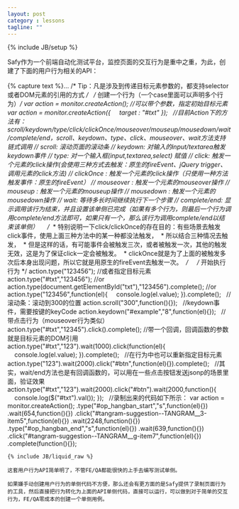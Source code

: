 ```yaml
---
layout: post
category : lessons
tagline: ""
---
```

{% include JB/setup %}

Safy作为一个前端自动化测试平台，监控页面的交互行为是重中之重，为此，创建了下面的用户行为相关的API：

{% capture text %}...
/* Tip：凡是涉及到传递目标元素参数的，都支持selector或者DOM元素的引用的方式 */
 
/* 创建一个行为（一个case里面可以声明多个行为）*/
var action = monitor.createAction();
//可以带个参数，指定初始目标元素
var action = monitor.createAction({
    target : "#txt"
});
 
//目前Action下的方法有：scroll/keydown/type/click/clickOnce/mouseover/mouseup/mousedown/wait/complete/end，scroll、keydown、type、click、mouseover、wait方法支持链式调用
// scroll: 滚动页面的滚动条
// keydown: 对输入的input/textarea触发keydown事件
// type: 对一个输入框(input,textarea,select) 赋值
// click: 触发一个元素的click操作(会使用三种方式去触发：原生的fireEvent、jQuery trigger、调用元素的click方法)
// clickOnce : 触发一个元素的click操作（只使用一种方法触发事件：原生的fireEvent）
// mouseover : 触发一个元素的mouseover操作
// mouseup : 触发一个元素的mouseup操作
// mousedown : 触发一个元素的mousedown操作
// wait: 等待多长时间继续执行下一个步骤
// complete/end: 显示调用该行为结束，并且设置该单侧已完成（如果有多个行为，则最后一个行为调用complete/end方法即可，如果只有一个，那么该行为调用complete/end以结束该单侧）
 
 
/*
 * 特别说明一下click/clickOnce的存在目的：有些场景去触发click事件，使用上面三种方法中的某一种都没法触发，
 * 所以结合三种情况去触发，
 * 但是这样的话，有可能事件会被触发三次，或者被触发一次，其他的触发无效，这是为了保证click一定会被触发。
 * clickOnce就是为了上面的被触发多次后本身出现问题，所以它就是用原生的fireEvent去触发一次。
 */
 
 
/* 开始执行行为 */
action.type("123456");
//或者指定目标元素
action.type("#txt","123456");
//or
action.type(document.getElementById("txt"),"123456").complete();
//or
action.type("123456",function(el){
    console.log(el.value);
}).complete();
 
//滚动条：滚动到300的位置
action.scroll("300",function(){});
 
//keydown事件，需要按键的keyCode
action.keydown("#example","8",function(el){});
 
//带点击行为（mouseover行为类似）
action.type("#txt","12345").click().complete();
//带一个回调，回调函数的参数就是目标元素的DOM引用
action.type("#txt","123").wait(1000).click(function(el){
    console.log(el.value);
}).complete();
 
//在行为中也可以重新指定目标元素
action.type("123").wait(2000).click("#btn",function(el){}).complete();
 
//其实，wait/end方法也是有回调函数的，可以用在一些点击按钮发送jsonp的场景里面，验证效果
action.type("#txt","123").wait(2000).click("#btn").wait(2000,function(){
    console.log($("#txt").val());
});
 
//录制出来的代码如下所示：
var action = monitor.createAction();
.type("#op_hangban_start","s",function(el){})
.wait(654,function(){})
.click("#tangram-suggestion--TANGRAM__3-item5",function(el){})
.wait(2248,function(){})
.type("#op_hangban_end","s",function(el){})
.wait(639,function(){})
.click("#tangram-suggestion--TANGRAM__g-item7",function(el){})
.complete(function(){});
```
{% include JB/liquid_raw %}

这套用户行为API简单明了，不管FE/QA都能很快的上手去编写测试单侧。

如果嫌手动创建用户行为的单侧代码不方便，那么还会有更方面的是Safy提供了录制页面行为的工具，然后直接把行为转化为上面的API单侧代码，直接可以运行，可以做到对于简单的交互行为，FE/QA零成本的创建一个单侧用例。

